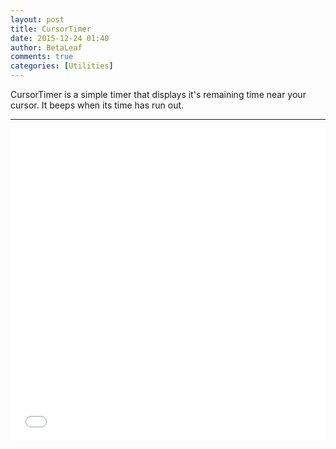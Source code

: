 ```yaml
---
layout: post
title: CursorTimer
date: 2015-12-24 01:40
author: BetaLeaf
comments: true
categories: [Utilities]
---
```

CursorTimer is a simple timer that displays it's remaining time near your cursor. It beeps when its time has run out.  

---

<iframe src="{{ site.url }}/stats.html?username=BetaLeaf&repository=CursorTimer" width="100%" height="500" frameborder="0" scrolling="no"></iframe>  
